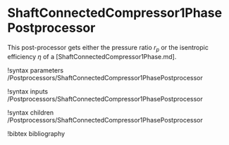 # ShaftConnectedCompressor1PhasePostprocessor

This post-processor gets either the pressure ratio $r_p$ or the isentropic efficiency $\eta$
of a [ShaftConnectedCompressor1Phase.md].

!syntax parameters /Postprocessors/ShaftConnectedCompressor1PhasePostprocessor

!syntax inputs /Postprocessors/ShaftConnectedCompressor1PhasePostprocessor

!syntax children /Postprocessors/ShaftConnectedCompressor1PhasePostprocessor

!bibtex bibliography
